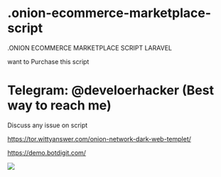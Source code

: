 # .onion-ecommerce-marketplace-script
.ONION ECOMMERCE MARKETPLACE SCRIPT LARAVEL

want to Purchase this script

# Telegram: @develoerhacker  (Best way to reach me)

Discuss any issue on script


https://tor.wittyanswer.com/onion-network-dark-web-templet/

https://demo.botdigit.com/

<img src="https://raw.githubusercontent.com/ucanbehack/.onion-ecommerce-marketplace-script/master/onion-darkweb-script-800x386%20(1).png">
